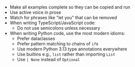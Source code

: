 - Make all examples complete so they can be copied and run
- Use active voice in prose
- Watch for phrases like "let you" that can be removed
- When writing TypeScript/JavaScript code:
  - Do not use semicolons unless necessary
- When writing Python code, use the most modern idioms:
  - Prefer dataclasses 
  - Prefer pattern matching to chains of `if`s
  - Use modern Python 3.13 type annotations everywhere
  - Use builtins e.g., `list` rather than importing `List`
  - Use `| None` instead of `Optional`
